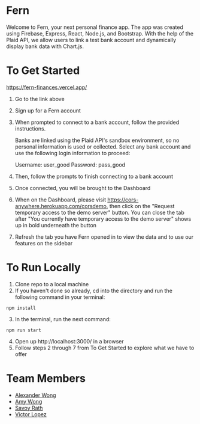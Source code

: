 # Fern

Welcome to Fern, your next personal finance app. The app was created using Firebase, Express, React, Node.js, and Bootstrap. With the help of the Plaid API, we allow users to link a test bank account and dynamically display bank data with Chart.js.

# To Get Started

https://fern-finances.vercel.app/

1. Go to the link above
2. Sign up for a Fern account
3. When prompted to connect to a bank account, follow the provided instructions.

   Banks are linked using the Plaid API's sandbox environment, so no personal information is used or collected. Select any bank account and use the following login information to proceed:

   Username: user_good
   Password: pass_good

4. Then, follow the prompts to finish connecting to a bank account
5. Once connected, you will be brought to the Dashboard
6. When on the Dashboard, please visit https://cors-anywhere.herokuapp.com/corsdemo, then click on the "Request temporary access to the demo server" button. You can close the tab after "You currently have temporary access to the demo server" shows up in bold underneath the button
7. Refresh the tab you have Fern opened in to view the data and to use our features on the sidebar

# To Run Locally

1. Clone repo to a local machine
2. If you haven't done so already, cd into the directory and run the following command in your terminal:

```
npm install
```

3. In the terminal, run the next command:

```
npm run start
```

4. Open up http://localhost:3000/ in a browser
5. Follow steps 2 through 7 from To Get Started to explore what we have to offer

# Team Members

- [Alexander Wong](https://github.com/alexjcwong)
- [Amy Wong](https://github.com/amyawong)
- [Savoy Rath](https://github.com/astrosiac)
- [Victor Lopez](https://github.com/vicantlop)
